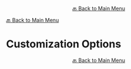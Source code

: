 

<p align="center"><a href="https://github.com/timedilationv2/trikiwiki/wiki">🔙 Back to Main Menu</a></p>

[🔙 Back to Main Menu](../../README.md)

# Customization Options


<p align="center"><a href="https://github.com/timedilationv2/trikiwiki/wiki">🔙 Back to Main Menu</a></p>



